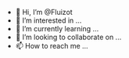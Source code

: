 - 👋 Hi, I’m @Fluizot
- 👀 I’m interested in ...
- 🌱 I’m currently learning ...
- 💞️ I’m looking to collaborate on ...
- 📫 How to reach me ...

<!---
Fluizot/Fluizot is a ✨ special ✨ repository because its `README.md` (this file) appears on your GitHub profile.
You can click the Preview link to take a look at your changes.
--->
